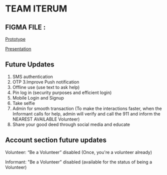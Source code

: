 # TEAM ITERUM

## FIGMA FILE :

[Prototype](https://www.figma.com/file/9nikxmztXqXSNeyPiGM5eL/Iterum-FastAid?node-id=4%3A7605)

[Presentation](https://www.figma.com/file/9nikxmztXqXSNeyPiGM5eL/Iterum-FastAid?node-id=4%3A7468)

## Future Updates

1. SMS authentication
2. OTP
   3.Improve Push notification
3. Offline use (use text to ask help)
4. Pin log in (security purposes and efficient login)
5. Mobile Login and Signup
6. Take selfie
7. Admin for smooth transaction (To make the interactions faster, when the Informant calls for help, admin will verify and call the 911 and inform the NEAREST AVAILABLE Volunteer)
8. Share your good deed through social media and educate

## Account section future updates

Volunteer: “Be a Volunteer” disabled (Once, you're a volunteer already)

Informant: "Be a Volunteer" disabled (available for the status of being a Volunteer)
